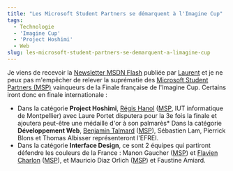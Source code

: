 ```yaml
---
title: "Les Microsoft Student Partners se démarquent à l'Imagine Cup"
tags:
  - Technologie
  - 'Imagine Cup'
  - 'Project Hoshimi'
  - Web
slug: les-microsoft-student-partners-se-demarquent-a-limagine-cup
---
```


Je viens de recevoir la
[Newsletter MSDN Flash](http://msdn.microsoft.com/en-us/aa570311.aspx) publiée
par [Laurent](http://blogs.msdn.com/b/laurelle/) et je ne peux pas m'empêcher de
relever la suprématie des
[Microsoft Student Partners (MSP)](https://msdn.microsoft.com/en-us/microsoftstudentpartners.aspx)
vainqueurs de la Finale française de l'Imagine Cup. Certains iront donc en
finale internationale&nbsp;:

- Dans la catégorie **Project Hoshimi**,
  [Régis Hanol](http://blogs.developpeur.org/zogstrip/archive/2007/06/15/project-hoshimi-finaliste.aspx)
  ([MSP](https://msdn.microsoft.com/en-us/microsoftstudentpartners.aspx), IUT
  informatique de Montpellier) avec Laure Portet disputera pour la 3e fois la
  finale et ajoutera peut-être une médaille d'or à son palmarès\* Dans la
  catégorie **Développement Web**,
  [Benjamin Talmard](http://benjamin.talmard.com/)
  ([MSP](https://msdn.microsoft.com/en-us/microsoftstudentpartners.aspx)),
  Sébastien Lam, Pierrick Blons et Thomas Albisser représenteront l'EFREI.
- Dans la catégorie **Interface Design**, ce sont 2 équipes qui partiront
  défendre les couleurs de la France&nbsp;: Manon Gaucher
  ([MSP](https://msdn.microsoft.com/en-us/microsoftstudentpartners.aspx)) et
  [Flavien Charlon](http://blogs.codes-sources.com/raptorxp/archive/2007/06/15/imagine-cup-2007-c-est-parti-pour-la-finale.aspx)
  ([MSP](https://msdn.microsoft.com/en-us/microsoftstudentpartners.aspx)), et
  Mauricio Diaz Orlich
  ([MSP](https://msdn.microsoft.com/en-us/microsoftstudentpartners.aspx)) et
  Faustine Amiard.
